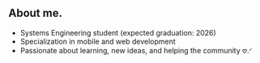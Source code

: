 ## About me.
-  Systems Engineering student (expected graduation: 2026)
-  Specialization in mobile and web development
-  Passionate about learning, new ideas, and helping the community
𖹭.ᐟ
<!-- based on [shadforth](https://github.com/shadforth/shadforth) -->
